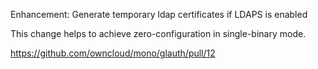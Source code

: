Enhancement: Generate temporary ldap certificates if LDAPS is enabled

This change helps to achieve zero-configuration in single-binary mode.

https://github.com/owncloud/mono/glauth/pull/12

